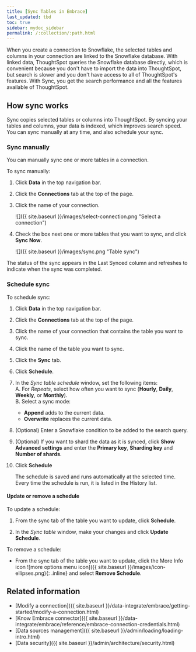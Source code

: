 ```yaml
---
title: [Sync Tables in Embrace]
last_updated: tbd
toc: true
sidebar: mydoc_sidebar
permalink: /:collection/:path.html
---
```

When you create a connection to Snowflake, the selected tables and columns in your connection are linked to the Snowflake database. With linked data, ThoughtSpot queries the Snowflake database directly, which is convenient because you don't have to import the data into ThoughtSpot, but search is slower and you don't have access to all of ThoughtSpot's features. With Sync, you get the search performance and all the features available of ThoughtSpot.

## How sync works

Sync copies selected tables or columns into ThoughtSpot. By syncing your tables and columns, your data is indexed, which improves search speed. You can sync manually at any time, and also schedule your sync.

### Sync manually

You can manually sync one or more tables in a connection.

To sync manually:
1. Click **Data** in the top navigation bar.

2. Click the **Connections** tab at the top of the page.

3. Click the name of your connection.

    ![]({{ site.baseurl }}/images/select-connection.png "Select a connection")

4. Check the box next one or more tables that you want to sync, and click **Sync Now**.

    ![]({{ site.baseurl }}/images/sync.png "Table sync")

The status of the sync appears in the Last Synced column and refreshes to indicate when the sync was completed.

### Schedule sync

To schedule sync:
1. Click **Data** in the top navigation bar.

2. Click the **Connections** tab at the top of the page.

3. Click the name of your connection that contains the table you want to sync.

4. Click the name of the table you want to sync.

4. Click the **Sync** tab.

5. Click **Schedule**.

6. In the *Sync table schedule* window, set the following items:  
    A. For *Repeats*, select how often you want to sync (**Hourly**, **Daily**, **Weekly**, or **Monthly**).  
    B. Select a sync mode:
    - **Append** adds to the current data.
    - **Overwrite** replaces the current data.  
7. (Optional) Enter a Snowflake condition to be added to the search query.

8. (Optional) If you want to shard the data as it is synced, click **Show Advanced settings** and enter the **Primary key**, **Sharding key** and **Number of shards**.

9. Click **Schedule**

   The schedule is saved and runs automatically at the selected time.  
   Every time the schedule is run, it is listed in the History list.

#### Update or remove a schedule

To update a schedule:

1. From the sync tab of the table you want to update, click **Schedule**.

2. In the *Sync table* window, make your changes and click **Update Schedule**.

To remove a schedule:

- From the sync tab of the table you want to update, click the More Info icon ![more options menu icon]({{ site.baseurl }}/images/icon-ellipses.png){: .inline} and select **Remove Schedule**.


## Related information
- [Modify a connection]({{ site.baseurl }}/data-integrate/embrace/getting-started/modify-a-connection.html)
- [Know Embrace connector]({{ site.baseurl }}/data-integrate/embrace/reference/embrace-connection-credentials.html)
- [Data sources management]({{ site.baseurl }}/admin/loading/loading-intro.html)
- [Data security]({{ site.baseurl }}/admin/architecture/security.html)
